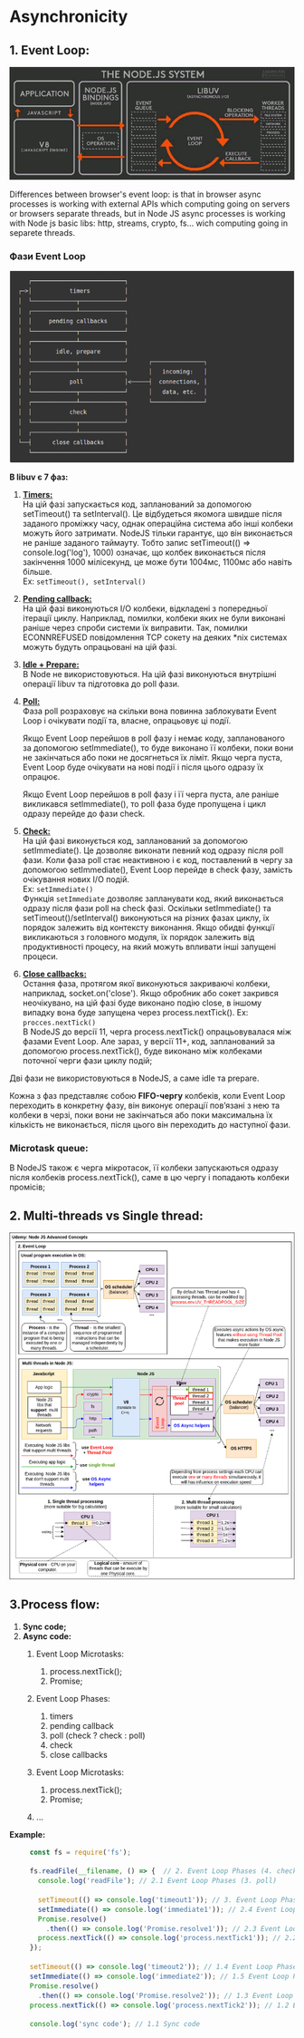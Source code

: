 # Asynchronicity

## 1. Event Loop:

[![](../../images/pasted%20image%200.png)](../../images/pasted%20image%200.png)

Differences between browser's event loop: is that in browser async processes is 
working with external APIs which computing going on servers or browsers separate 
threads, but in Node JS  async processes is working with Node js basic libs: http, streams, crypto, fs... wich computing going in separete threads.

### Фази Event Loop

[![](../../images/pasted%20image%200%20(1).png)](../../images/pasted%20image%200%20(1).png)

**В libuv є 7 фаз:**
  1. **<ins>Timers:</ins>**  
     На цій фазі запускається код, запланований за допомогою setTimeout() та 
     setInterval(). Це відбудеться якомога швидше після заданого проміжку часу, 
     однак операційна система або інші колбеки можуть його затримати. NodeJS тільки 
     гарантує, що він виконається не раніше заданого таймауту. Тобто запис 
     setTimeout(() => console.log('log'), 1000) означає, що колбек виконається після
     закінчення 1000 мілісекунд, це може бути 1004мс, 1100мс або навіть більше.  
     Ex: `setTimeout(), setInterval()`
  2. **<ins>Pending callback:</ins>**  
     На цій фазі виконуються I/O колбеки, відкладені з попередньої ітерації циклу. 
     Наприклад, помилки, колбеки яких не були виконані раніше через спроби системи 
     їх виправити. Так, помилки ECONNREFUSED повідомлення TCP сокету на деяких *nix 
     системах можуть будуть опрацьовані на цій фазі.
  3. **<ins>Idle + Prepare:</ins>**  
     В Node не використовуються. На цій фазі виконуються внутрішні операції libuv та
     підготовка до poll фази.
  4. **<ins>Poll:</ins>**  
     Фаза poll розраховує на скільки вона повинна заблокувати Event Loop і очікувати 
     події та, власне, опрацьовує ці події.
    
     Якщо Event Loop перейшов в poll фазу і немає коду, запланованого за допомогою 
     setImmediate(), то буде виконано її колбеки, поки вони не закінчаться або поки
     не досягнеться їх ліміт. Якщо черга пуста, Event Loop буде очікувати на нові 
     події і після цього одразу їх опрацює.
    
     Якщо Event Loop перейшов в poll фазу і її черга пуста, але раніше викликався 
     setImmediate(), то poll фаза буде пропущена і цикл одразу перейде до фази check.
  5. **<ins>Check:</ins>**  
     На цій фазі виконується код, запланований за допомогою setImmediate(). Це
     дозволяє виконати певний код одразу після poll фази. Коли фаза poll стає 
     неактивною і є код, поставлений в чергу за допомогою setImmediate(), Event Loop 
     перейде в check фазу, замість очікування нових I/O подій.  
     Ex: `setImmediate()`  
     Функція `setImmediate` дозволяє запланувати код, який виконається одразу після 
     фази poll на check фазі. Оскільки setImmediate() та setTimeout()/setInterval() 
     виконуються на різних фазах циклу, їх порядок залежить від контексту виконання. 
     Якщо обидві функції викликаються з головного модуля, їх порядок залежить від 
     продуктивності процесу, на який можуть впливати інші запущені процеси.
  6. **<ins>Close callbacks:</ins>**  
     Остання фаза, протягом якої виконуються закриваючі колбеки, наприклад, 
     socket.on('close'). Якщо обробник або сокет закрився неочікувано, на цій фазі
     буде виконано подію close, в іншому випадку вона буде запущена через 
     process.nextTick().
     Ex: `procces.nextTick()`  
     В NodeJS до версії 11, черга process.nextTick() опрацьовувалася між фазами
     Event Loop. Але зараз, у версії 11+, код, запланований за допомогою
     process.nextTick(), буде виконано між колбеками поточної черги фази циклу подій;

Дві фази не використовуються в NodeJS, а саме idle та prepare.

Кожна з фаз представляє собою **FIFO-чергу** колбеків, коли Event Loop переходить в 
конкретну фазу, він виконує операції пов’язані з нею та колбеки в черзі, поки вони 
не закінчаться або поки максимальна їх кількість не виконається, після цього він 
переходить до наступної фази.

### Microtask queue:
В NodeJS також є черга мікротасок, її колбеки запускаються одразу після колбеків 
process.nextTick(), саме в цю чергу і попадають колбеки промісів;

## 2. Multi-threads vs Single thread:  

[![](../../images/event_loop.drawio.png)](../../images/event_loop.drawio.png)

## 3.Process flow: 
1) **Sync code;**
2) **Async code:**
     1. Event Loop Microtasks:
          1. process.nextTick();
          2. Promise;
     2. Event Loop Phases:
        1. timers
        2. pending callback
        3. poll (check ? check : poll)
        4. check
        5. close callbacks
     3. Event Loop Microtasks:
          1. process.nextTick();
          2. Promise;  
     
     4. ...

**Example:**  
```js
     const fs = require('fs');
     
     fs.readFile(__filename, () => {  // 2. Event Loop Phases (4. check ? 4. check : 3. poll) // second EL iteration start
       console.log('readFile'); // 2.1 Event Loop Phases (3. poll)
     
       setTimeout(() => console.log('timeout1')); // 3. Event Loop Phases (1. timeout) // third EL iteration start
       setImmediate(() => console.log('immediate1')); // 2.4 Event Loop Phases (4. check) // second EL iteration end
       Promise.resolve()
         .then(() => console.log('Promise.resolve1')); // 2.3 Event Loop Microtasks
       process.nextTick(() => console.log('process.nextTick1')); // 2.2 Event Loop Microtasks
     });
     
     setTimeout(() => console.log('timeout2')); // 1.4 Event Loop Phases (1. timeouts)
     setImmediate(() => console.log('immediate2')); // 1.5 Event Loop Phases (4. check ? 4. check : 3. poll) // first EL iteration end
     Promise.resolve()
       .then(() => console.log('Promise.resolve2')); // 1.3 Event Loop Microtasks
     process.nextTick(() => console.log('process.nextTick2')); // 1.2 Event Loop Microtasks
     
     console.log('sync code'); // 1.1 Sync code
```


